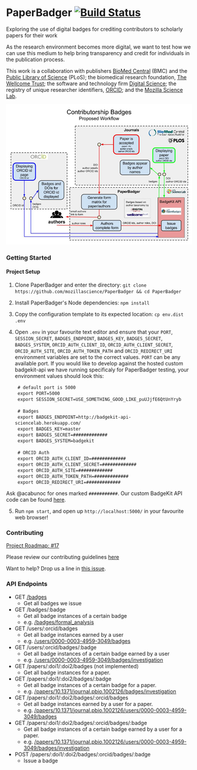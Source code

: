 # PaperBadger [![Build Status](https://travis-ci.org/mozillascience/PaperBadger.svg)](https://travis-ci.org/mozillascience/PaperBadger)

Exploring the use of digital badges for crediting contributors to scholarly papers for their work

As the research environment becomes more digital, we want to test how we can use this medium to help bring transparency and credit for individuals in the publication process.

This work is a collaboration with publishers [BioMed Central](http://www.biomedcentral.com/) (BMC) and the [Public Library of Science](http://www.plos.org/) (PLoS); the biomedical research foundation, [The Wellcome Trust](http://www.wellcome.ac.uk/); the software and technology firm [Digital Science](http://www.digital-science.com/); the registry of unique researcher identifiers, [ORCID](http://orcid.org/); and the [Mozilla Science Lab](http://mozillascience.org/).


![Proposed Workflow / Implementation](./public/img/Badges-ProposedWorkflow.jpg)

### Getting Started

#### Project Setup

1. Clone PaperBadger and enter the directory: `git clone https://github.com/mozillascience/PaperBadger && cd PaperBadger`
2. Install PaperBadger's Node dependencies: `npm install`
3. Copy the configuration template to its expected location: `cp env.dist .env`
4. Open `.env` in your favourite text editor and ensure that your `PORT`, `SESSION_SECRET`, `BADGES_ENDPOINT`, `BADGES_KEY`, `BADGES_SECRET`, `BADGES_SYSTEM`, `ORCID_AUTH_CLIENT_ID`, `ORCID_AUTH_CLIENT_SECRET`, `ORCID_AUTH_SITE`, `ORCID_AUTH_TOKEN_PATH` and `ORCID_REDIRECT_URI` environment variables are set to the correct values. `PORT` can be any available port.
If you would like to develop against the hosted custom badgekit-api we have running specificaly for PaperBadger testing, your environment values should look this:

        # default port is 5000
        export PORT=5000
        export SESSION_SECRET=USE_SOMETHING_GOOD_LIKE_puUJjfE6QtUnYryb

        # Badges
        export BADGES_ENDPOINT=http://badgekit-api-sciencelab.herokuapp.com/
        export BADGES_KEY=master
        export BADGES_SECRET=#############
        export BADGES_SYSTEM=badgekit

        # ORCID Auth
        export ORCID_AUTH_CLIENT_ID=#############
        export ORCID_AUTH_CLIENT_SECRET=#############
        export ORCID_AUTH_SITE=#############
        export ORCID_AUTH_TOKEN_PATH=#############
        export ORCID_REDIRECT_URI=#############

Ask @acabunoc for ones marked `###########`. Our custom BadgeKit API code can be found [here](https://github.com/acabunoc/badgekit-api).

5. Run `npm start`, and open up `http://localhost:5000/` in your favourite web browser!

### Contributing

[Project Roadmap: #17](https://github.com/mozillascience/paperbadger/issues/17)

Please review our contributing guidelines [here](CONTRIBUTING.md)

Want to help? Drop us a line in [this issue](https://github.com/mozillascience/PaperBadger/issues/2).

### API Endpoints

*   GET [/badges](http://paperbadger.herokuapp.com/badges)
    *   Get all badges we issue
*   GET /badges/:badge
    *   Get all badge instances of a certain badge
    *   e.g. [/badges/formal_analysis](http://paperbadger.herokuapp.com/badges/formal_analysis)
*   GET /users/:orcid/badges
    *   Get all badge instances earned by a user
    *   e.g. [/users/0000-0003-4959-3049/badges](http://paperbadger.herokuapp.com/users/0000-0003-4959-3049/badges)
*   GET /users/:orcid/badges/:badge
    *   Get all badge instances of a certain badge earned by a user
    *   e.g. [/users/0000-0003-4959-3049/badges/investigation](http://paperbadger.herokuapp.com/users/0000-0003-4959-3049/badges/investigation)
*   GET /papers/:doi1/:doi2/badges (not implemented)
    *   Get all badge instances for a paper.
*   GET /papers/:doi1/:doi2/badges/:badge
    *   Get all badge instances of a certain badge for a paper.
    *   e.g. [/papers/10.1371/journal.pbio.1002126/badges/investigation](http://paperbadger.herokuapp.com/papers/10.1371/journal.pbio.1002126/badges/investigation)
*   GET /papers/:doi1/:doi2/badges/:orcid/badges
    *   Get all badge instances earned by a user for a paper.
    *   e.g. [/papers/10.1371/journal.pbio.1002126/users/0000-0003-4959-3049/badges](http://paperbadger.herokuapp.com/papers/10.1371/journal.pbio.1002126/users/0000-0003-4959-3049/badges)
*   GET /papers/:doi1/:doi2/badges/:orcid/badges/:badge
    *   Get all badge instances of a certain badge earned by a user for a paper.
    *   e.g. [/papers/10.1371/journal.pbio.1002126/users/0000-0003-4959-3049/badges/investigation](http://paperbadger.herokuapp.com/papers/10.1371/journal.pbio.1002126/users/0000-0003-4959-3049/badges/investigation)
*   POST /papers/:doi1/:doi2/badges/:orcid/badges/:badge
    *   Issue a badge

